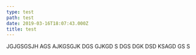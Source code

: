 ```yaml
---
type: test
path: test
date: 2019-03-16T18:07:43.000Z
title: test
---
```

JGJGSGSJH AGS AJKGSGJK DGS GJKGD S DGS DGK DSD KSAGD GS S
